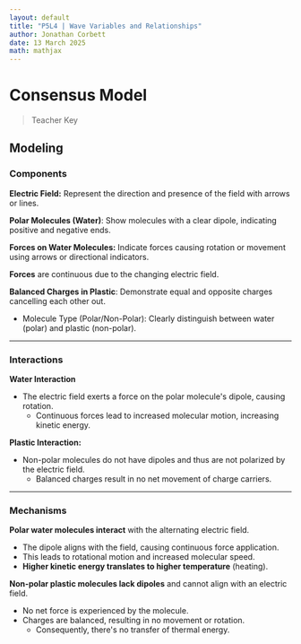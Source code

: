 ```yaml
---
layout: default
title: "P5L4 | Wave Variables and Relationships"
author: Jonathan Corbett
date: 13 March 2025
math: mathjax
---
```

# Consensus Model
>Teacher Key
## Modeling 

### Components

**Electric Field:** Represent the direction and presence of the field with arrows or lines.

**Polar Molecules (Water)**: Show molecules with a clear dipole, indicating positive and negative ends.

**Forces on Water Molecules:** Indicate forces causing rotation or movement using arrows or directional indicators.

**Forces** are continuous due to the changing electric field.

**Balanced Charges in Plastic**: Demonstrate equal and opposite charges cancelling each other out.
- Molecule Type (Polar/Non-Polar): Clearly distinguish between water (polar) and plastic (non-polar).
---

### Interactions
**Water Interaction**
- The electric field exerts a force on the polar molecule's dipole, causing rotation.
  - Continuous forces lead to increased molecular motion, increasing kinetic energy.
  
**Plastic Interaction:**
- Non-polar molecules do not have dipoles and thus are not polarized by the electric field.
  - Balanced charges result in no net movement of charge carriers.
---

### Mechanisms

**Polar water molecules interact** with the alternating electric field.
  - The dipole aligns with the field, causing continuous force application.
  - This leads to rotational motion and increased molecular speed.
- **Higher kinetic energy translates to higher temperature** (heating).

**Non-polar plastic molecules lack dipoles** and cannot align with an electric field.
  - No net force is experienced by the molecule.
  - Charges are balanced, resulting in no movement or rotation.
    - Consequently, there's no transfer of thermal energy.